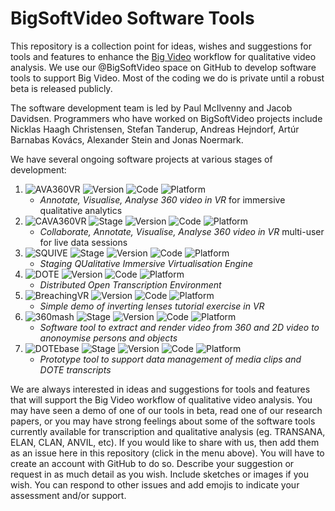 # BigSoftVideo Software Tools

This repository is a collection point for ideas, wishes and suggestions for tools and features to enhance the [Big Video](https://www.bigvideo.aau.dk/) workflow for qualitative video analysis.
We use our @BigSoftVideo space on GitHub to develop software tools to support Big Video. Most of the coding we do is private until a robust beta is released publicly.

The software development team is led by Paul McIlvenny and Jacob Davidsen. Programmers who have worked on BigSoftVideo projects include Nicklas Haagh Christensen, Stefan Tanderup, Andreas Hejndorf, Artúr Barnabas Kovács, Alexander Stein and Jonas Noermark.

We have several ongoing software projects at various stages of development:
1. ![AVA360VR](https://img.shields.io/badge/AVA360VR-green) ![Version](https://img.shields.io/badge/state-public--release--3.0.0-orange) ![Code](https://img.shields.io/badge/code-private-green) ![Platform](https://img.shields.io/badge/platform-windows-lightgrey)
    - *Annotate, Visualise, Analyse 360 video in VR* for immersive qualitative analytics
2. ![CAVA360VR](https://img.shields.io/badge/CAVA360VR-purple) ![Stage](https://img.shields.io/badge/stage-3-red) ![Version](https://img.shields.io/badge/state-working-orange) ![Code](https://img.shields.io/badge/code-beta--testing-green) ![Platform](https://img.shields.io/badge/platform-windows-lightgrey)
    - *Collaborate, Annotate, Visualise, Analyse 360 video in VR* multi-user for live data sessions
3. ![SQUIVE](https://img.shields.io/badge/SQUIVE-black) ![Stage](https://img.shields.io/badge/stage-2-red) ![Version](https://img.shields.io/badge/state-alpha-orange) ![Code](https://img.shields.io/badge/code-refactor-green) ![Platform](https://img.shields.io/badge/platform-windows-lightgrey)
    - *Staging QUalitative Immersive Virtualisation Engine*
4. ![DOTE](https://img.shields.io/badge/DOTE-yellow) ![Version](https://img.shields.io/badge/state-public--release--1.0.0-orange) ![Code](https://img.shields.io/badge/code-private-green) ![Platform](https://img.shields.io/badge/platform-windows|macos-lightgrey)
    - *Distributed Open Transcription Environment*
5. ![BreachingVR](https://img.shields.io/badge/BreachingVR-blue) ![Version](https://img.shields.io/badge/state-public--release--1.0.0-orange) ![Code](https://img.shields.io/badge/code-open--source-green) ![Platform](https://img.shields.io/badge/platform-windows-lightgrey)
    - *Simple demo of inverting lenses tutorial exercise in VR*
6. ![360mash](https://img.shields.io/badge/360mash-red) ![Stage](https://img.shields.io/badge/stage-2-red) ![Version](https://img.shields.io/badge/state-alpha-orange) ![Code](https://img.shields.io/badge/code-refactor-green) ![Platform](https://img.shields.io/badge/platform-windows|macos|linux-lightgrey)
    - *Software tool to extract and render video from 360 and 2D video to anonoymise persons and objects*
7. ![DOTEbase](https://img.shields.io/badge/DOTEbase-yellow) ![Stage](https://img.shields.io/badge/stage-1-red) ![Version](https://img.shields.io/badge/state-alpha-orange) ![Code](https://img.shields.io/badge/code-alpha-green) ![Platform](https://img.shields.io/badge/platform-windows|macos|linux-lightgrey)
    - *Prototype tool to support data management of media clips and DOTE transcripts*

We are always interested in ideas and suggestions for tools and features that will support the Big Video workflow of qualitative video analysis. You may have seen a demo of one of our tools in beta, read one of our research papers, or you may have strong feelings about some of the software tools currently available for transcription and qualitative analysis (eg. TRANSANA, ELAN, CLAN, ANVIL, etc). If you would like to share with us, then add them as an issue here in this repository (click in the menu above). You will have to create an account with GitHub to do so. Describe your suggestion or request in as much detail as you wish. Include sketches or images if you wish. You can respond to other issues and add emojis to indicate your assessment and/or support. 
